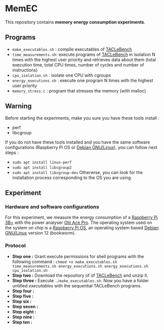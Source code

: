 # MemEC
This repository contains **memory energy consumption experiments**.

## Programs 

- ```make_executables.sh``` : compile executables of [TACLeBench](http://dx.doi.org/10.4230/OASIcs.WCET.2016.2) 
- ```time_measurements.sh```: execute programs of [TACLeBench](http://dx.doi.org/10.4230/OASIcs.WCET.2016.2) in isolation N times with the highest user priority and retrieves data about them (total execution time, total CPU times, number of cycles and number of instructions)
- ```cpu_isolation.sh``` : isolate one CPU with cgroups
- ```energy_executions.sh``` : execute one program N times with the highest user priority
- ```memory_stress.c``` : program that stresses the memory (with malloc)


## Warning

Before starting the experiments, make you sure you have these tools install :
- perf
- libcgroup

If you do not have these tools installed and you have the same software configurations (Raspberry Pi OS or [Debian GNU/Linux](https://www.debian.org/)), you can follow next steps : 
- ```sudo apt install linux-perf```
- ```sudo apt install libcgroup2```
- ```sudo apt install libcgroup-dev```
Otherwise, you can look for the installation process corresponding to the OS you are using.


## Experiment

### Hardware and software configurations

For this experiment, we measure the energy consumption of a [Raspberry Pi 3B+](https://www.raspberrypi.com/products/raspberry-pi-3-model-b-plus/) with the power analyser [Otii Ace Pro](https://www.qoitech.com/otii-ace/).
The operating system used on the system on chip is a [Raspberry Pi OS](https://www.raspberrypi.com/software/), an operating system based [Debian GNU/Linux](https://www.debian.org/) version 12 (bookworm).

### Protocol

- **Step one :** Grant execute permissions for shell programs with the following command :
  ```chmod +x make_executables.sh time_measurements.sh energy_executions.sh energy_executions.sh cpu_isolation.sh```
- **Step two :** Download the repository of of [TACLeBench](http://dx.doi.org/10.4230/OASIcs.WCET.2016.2) and unzip it.
- **Step three :** Execute ```./make_executables.sh```. Now you have a folder untitled _executables_ with the sequential TACLeBench programs.
- **Step four :** 
- **Step five :**
- **Step six :**
- **Step seven :**
- **Step eight :**
- **Step nine :**
- **Step ten :**
